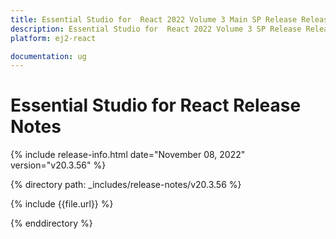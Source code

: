 ```yaml
---
title: Essential Studio for  React 2022 Volume 3 Main SP Release Release Notes
description: Essential Studio for  React 2022 Volume 3 SP Release Release Notes
platform: ej2-react

documentation: ug
---
```


# Essential Studio for  React   Release Notes  

{% include release-info.html date="November 08, 2022"  version="v20.3.56" %} 

{% directory path: _includes/release-notes/v20.3.56 %}

{% include {{file.url}} %}

{% enddirectory %}
